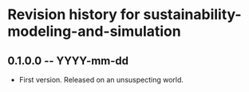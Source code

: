 # Revision history for sustainability-modeling-and-simulation

## 0.1.0.0 -- YYYY-mm-dd

* First version. Released on an unsuspecting world.

